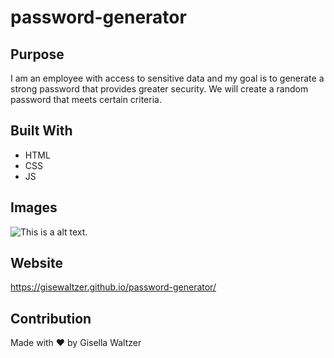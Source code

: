 # password-generator

## Purpose
I am an employee with access to sensitive data and my goal is to generate a strong password that provides greater security.  We will create a random password that meets certain criteria.

## Built With
* HTML
* CSS
* JS

## Images

![This is a alt text.](/image/sample.png "This is a sample image.")

## Website
https://gisewaltzer.github.io/password-generator/


## Contribution
Made with ❤️ by Gisella Waltzer



